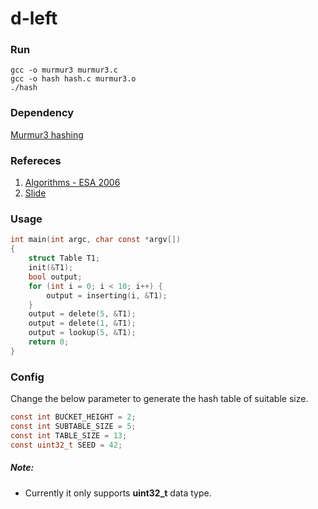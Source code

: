 # d-left

### Run
```
gcc -o murmur3 murmur3.c
gcc -o hash hash.c murmur3.o
./hash
```

### Dependency
[Murmur3 hashing](https://github.com/PeterScott/murmur3)

### Refereces
1. [Algorithms - ESA 2006](https://books.google.co.in/books?id=eKOoCAAAQBAJ&pg=PA688&lpg=PA688&dq=d-left+deletion+hashing&source=bl&ots=_t4AgfeEqs&sig=6pc27jDRL5SybempvGOaUr62jlE&hl=en&sa=X&redir_esc=y#v=onepage&q=d-left%20hashing&f=false)
2. [Slide](http://www.arl.wustl.edu/~jst/cse/577/lec/exactMatch.pdf)


### Usage
```c
int main(int argc, char const *argv[])
{
	struct Table T1;
	init(&T1);
	bool output;
	for (int i = 0; i < 10; i++) {
		output = inserting(i, &T1);
	}
	output = delete(5, &T1);
	output = delete(1, &T1);
	output = lookup(5, &T1);
	return 0;
}
```

### Config
Change the below parameter to generate the hash table of suitable size.
```c
const int BUCKET_HEIGHT = 2;
const int SUBTABLE_SIZE = 5;
const int TABLE_SIZE = 13;
const uint32_t SEED = 42;
```
##### Note: 
* Currently it only supports **uint32_t** data type.
